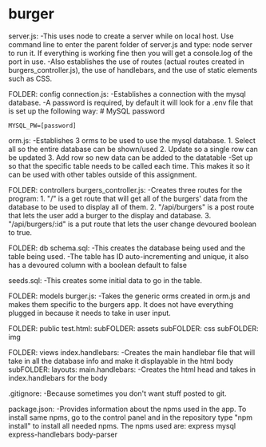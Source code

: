 # burger

server.js:
-This uses node to create a server while on local host.
    Use command line to enter the parent folder of server.js and type:
        node server
    to run it.  If everything is working fine then you will get a console.log of the port in use.
-Also establishes the use of routes (actual routes created in burgers_controller.js), the use of handlebars, and the use of static elements such as CSS.

FOLDER: config
connection.js:
-Establishes a connection with the mysql database.
-A password is required, by default it will look for a .env file that is set up the following way:
    # MySQL password

    MYSQL_PW=[password]

orm.js:
-Establishes 3 orms to be used to use the mysql database.
    1.  Select all so the entire database can be shown/used
    2.  Update so a single row can be updated
    3.  Add row so new data can be added to the datatable
-Set up so that the specific table needs to be called each time.  This makes it so it can be used with other tables outside of this assignment.

FOLDER: controllers
burgers_controller.js:
-Creates three routes for the program:
    1. "/" is a get route that will get all of the burgers' data from the database to be used to display all of them.
    2.  "/api/burgers" is a post route that lets the user add a burger to the display and database.
    3.  "/api/burgers/:id" is a put route that lets the user change devoured boolean to true.

FOLDER: db
schema.sql:
-This creates the database being used and the table being used.
-The table has ID auto-incrementing and unique, it also has a devoured column with a boolean default to false

seeds.sql:
-This creates some initial data to go in the table.

FOLDER: models
burger.js:
-Takes the generic orms created in orm.js and makes them specific to the burgers app.  It does not have everything plugged in because it needs to take in user input.

FOLDER: public
test.html:
subFOLDER: assets
    subFOLDER: css
    subFOLDER: img

FOLDER: views
index.handlebars:
-Creates the main handlebar file that will take in all the database info and make it displayable in the html body
subFOLDER: layouts:
    main.handlebars:
    -Creates the html head and takes in index.handlebars for the body

.gitignore:
-Because sometimes you don't want stuff posted to git.

package.json:
-Provides information about the npms used in the app.  To install same npms, go to the control panel and in the repository type "npm install" to install all needed npms.  The npms used are:
    express
    mysql
    express-handlebars
    body-parser

